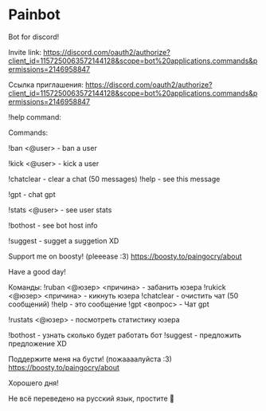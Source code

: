 # Painbot
Bot for discord!

Invite link:
https://discord.com/oauth2/authorize?client_id=1157250063572144128&scope=bot%20applications.commands&permissions=2146958847

Ссылка приглашения:
https://discord.com/oauth2/authorize?client_id=1157250063572144128&scope=bot%20applications.commands&permissions=2146958847


!help command:

Commands:

!ban <@user> <reason> - ban a user

!kick <@user> <reason> - kick a user

!chatclear - clear a chat
(50 messages)
!help - see this message

!gpt <question> - chat gpt

!stats <@user> - see user stats

!bothost - see bot host info

!suggest - sugget a suggetion XD


Support me on boosty! (pleeease :3)
https://boosty.to/paingocry/about


Have a good day!

Команды:
!ruban <@юзер> <причина> - забанить юзера
!rukick <@юзер> <причина> - кикнуть юзера
!chatclear - очистить чат (50 сообщений)
!help - это сообщение
!gpt <вопрос> - Чат gpt

!rustats <@юзер> - посмотреть статистику юзера

!bothost - узнать сколько будет работать бот
!suggest - предложить предложение XD


Поддержите меня на бусти! (пожаааалуйста :3)
https://boosty.to/paingocry/about


Хорошего дня!

Не всё переведено на русский язык, простите 🤕
